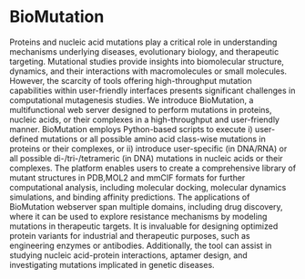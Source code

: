 # BioMutation
Proteins and nucleic acid mutations play a critical role in understanding mechanisms underlying diseases, evolutionary biology, and therapeutic targeting. Mutational studies provide insights into biomolecular structure, dynamics, and their interactions with macromolecules or small molecules. However, the scarcity of tools offering high-throughput mutation capabilities within user-friendly interfaces presents significant challenges in computational mutagenesis studies. We introduce BioMutation, a multifunctional web server designed to perform mutations in proteins, nucleic acids, or their complexes in a high-throughput and user-friendly manner. BioMutation employs Python-based scripts to execute i) user-defined mutations or all possible amino acid class-wise mutations in proteins or their complexes, or ii) introduce user-specific (in DNA/RNA) or all possible di-/tri-/tetrameric (in DNA) mutations in nucleic acids or their complexes. The platform enables users to create a comprehensive library of mutant structures in PDB,MOL2 and mmCIF  formats for further computational analysis, including molecular docking, molecular dynamics simulations, and binding affinity predictions. The applications of BioMutation webserver span multiple domains, including drug discovery, where it can be used to explore resistance mechanisms by modeling mutations in therapeutic targets. It is invaluable for designing optimized protein variants for industrial and therapeutic purposes, such as engineering enzymes or antibodies. Additionally, the tool can assist in studying nucleic acid-protein interactions, aptamer design, and investigating mutations implicated in genetic diseases. 
